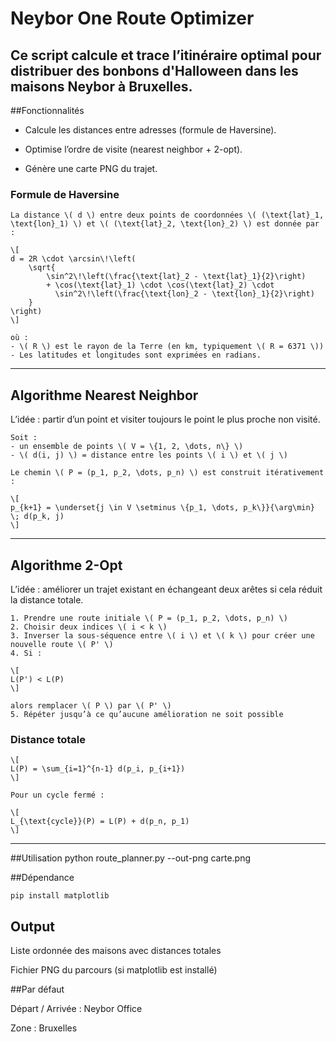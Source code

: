 # Neybor One Route Optimizer

Ce script calcule et trace l’itinéraire optimal pour distribuer des bonbons d'Halloween dans les maisons Neybor à Bruxelles.
---
##Fonctionnalités

- Calcule les distances entre adresses (formule de Haversine).

- Optimise l’ordre de visite (nearest neighbor + 2-opt).

- Génère une carte PNG du trajet.

### Formule de Haversine
```
La distance \( d \) entre deux points de coordonnées \( (\text{lat}_1, \text{lon}_1) \) et \( (\text{lat}_2, \text{lon}_2) \) est donnée par :

\[
d = 2R \cdot \arcsin\!\left(
    \sqrt{
        \sin^2\!\left(\frac{\text{lat}_2 - \text{lat}_1}{2}\right)
        + \cos(\text{lat}_1) \cdot \cos(\text{lat}_2) \cdot
          \sin^2\!\left(\frac{\text{lon}_2 - \text{lon}_1}{2}\right)
    }
\right)
\]

où :
- \( R \) est le rayon de la Terre (en km, typiquement \( R = 6371 \))
- Les latitudes et longitudes sont exprimées en radians.
```

---

## Algorithme Nearest Neighbor

L’idée : partir d’un point et visiter toujours le point le plus proche non visité.
```
Soit :
- un ensemble de points \( V = \{1, 2, \dots, n\} \)
- \( d(i, j) \) = distance entre les points \( i \) et \( j \)

Le chemin \( P = (p_1, p_2, \dots, p_n) \) est construit itérativement :

\[
p_{k+1} = \underset{j \in V \setminus \{p_1, \dots, p_k\}}{\arg\min} \; d(p_k, j)
\]
```
---

## Algorithme 2-Opt

L’idée : améliorer un trajet existant en échangeant deux arêtes si cela réduit la distance totale.
```
1. Prendre une route initiale \( P = (p_1, p_2, \dots, p_n) \)  
2. Choisir deux indices \( i < k \)  
3. Inverser la sous-séquence entre \( i \) et \( k \) pour créer une nouvelle route \( P' \)  
4. Si :

\[
L(P') < L(P)
\]

alors remplacer \( P \) par \( P' \)  
5. Répéter jusqu’à ce qu’aucune amélioration ne soit possible  
```
### Distance totale
```
\[
L(P) = \sum_{i=1}^{n-1} d(p_i, p_{i+1})
\]

Pour un cycle fermé :

\[
L_{\text{cycle}}(P) = L(P) + d(p_n, p_1)
\]
```
---
##Utilisation
python route_planner.py --out-png carte.png

##Dépendance
```
pip install matplotlib
```
## Output

Liste ordonnée des maisons avec distances totales

Fichier PNG du parcours (si matplotlib est installé)

##Par défaut

Départ / Arrivée : Neybor Office

Zone : Bruxelles
